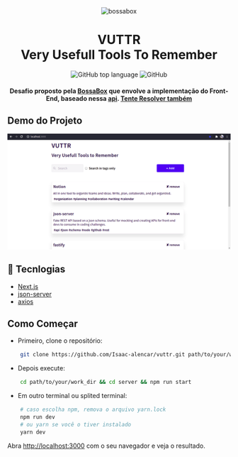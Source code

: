 <div align="center">
    <img 
        src="https://bossabox.com/blog/wp-content/uploads/2019/11/LOGO.png" 
        alt="bossabox"
        width="250"
    />
    <h1>
        VUTTR <br />
        Very Usefull Tools To Remember
    </h1>
    <div align="center">
        <img alt="GitHub top language" 
            src="https://img.shields.io/github/languages/top/Isaac-alencar/vuttr" 
        />
        <img alt="GitHub" 
            src="https://img.shields.io/github/license/Isaac-alencar/vuttr"
        />
    </div>
</div>
<h4 align="center">
    Desafio proposto pela 
    <a href="https://bossabox.com/para-profissionais">BossaBox</a> que envolve a implementação do Front-End, baseado nessa <a href="https://gitlab.com/bossabox/challenge-fake-api/tree/master">api</a>.
    <a href="https://app.bossabox.com/profile/skills/challenges/5e3c732f75530e000797e9bd">Tente Resolver também</a>
</h4>

## Demo do Projeto
<div align="center">
    <img 
        src="./.github/demo.png" 
        alt="vuttr demo"
    />
</div>

## :rocket: Tecnlogias
- [Next.js](https://nextjs.org/)
- [json-server](https://www.npmjs.com/package/json-server)
- [axios](https://www.npmjs.com/package/axios)

## Como Começar

- Primeiro, clone o repositório:
```bash
    git clone https://github.com/Isaac-alencar/vuttr.git path/to/your/work_dir
```

- Depois execute:
```bash
    cd path/to/your/work_dir && cd server && npm run start
```

- Em outro terminal ou splited terminal:
```bash
    # caso escolha npm, remova o arquivo yarn.lock
    npm run dev
    # ou yarn se você o tiver instalado
    yarn dev
```

Abra [http://localhost:3000](http://localhost:3000) com o seu navegador e veja o resultado.

